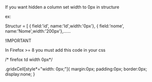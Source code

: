 If you want hidden a column set width to 0px in structure

ex:

Structur = [
        { field:'id', name:'Id',width:'0px'},
        { field:'nome', name:'Nome',width:'200px'},......

!IMPORTANT

In Firefox >= 8 you must add this code in your css

/* firefox td width 0px*/

.gridxCell[style*="width: 0px;"]{
    margin:0px;
    padding:0px;
    border:0px;
display:none; 
}